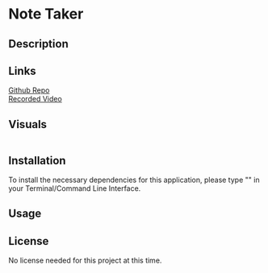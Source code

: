 # Note Taker

## Description



## Links

<a href="https://github.com/0-Sunny-0/NoteTaker">Github Repo</a><br>
<a href="">Recorded Video</a>

## Visuals

<img src=""><br>
<img src="">

## Installation

To install the necessary dependencies for this application, please type "" in your Terminal/Command Line Interface. 


## Usage



## License

No license needed for this project at this time. 